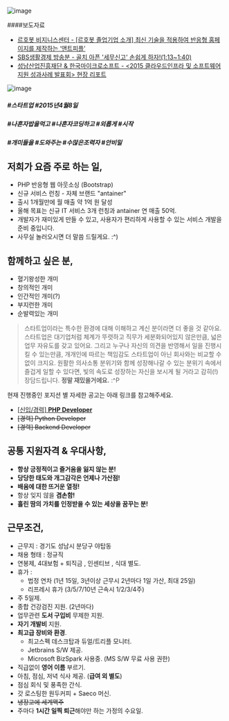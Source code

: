 ![image](https://cloud.githubusercontent.com/assets/25548708/22863545/9c455cf8-f185-11e6-862e-20c23384c0f0.png)


####보도자료
* [르호봇 비지니스센터 - [르호봇 졸업기업 소개] 최신 기술을 적용하여 반응형 홈페이지를 제작하는 ‘앤트피플’](http://www.ibusiness.co.kr/?s=%EC%95%A4%ED%8A%B8%ED%94%BC%ED%94%8C)
* [SBS생활경제 방송분 - 골치 아픈 '세무신고' 손쉽게 하자!(1:13~1:40)](http://program.sbs.co.kr/builder/endPage.do?pgm_id=00000349363&pgm_build_id=38&pgm_mnu_id=13122&contNo=22000156986)
* [성남산업진흥재단 & 한국마이크로소프트 - <2015 클라우드인프라 및 소프트웨어지원 성과사례 발표회> 현장 리포트](http://blog.naver.com/snsnip2001/220866605893)

![image](https://cloud.githubusercontent.com/assets/25548708/22883507/e33bfa3c-f233-11e6-8415-f63666fe9823.png)
<h5>#스타트업 #2015년4월8일</h5>
<h5>#나혼자밥을먹고 #나혼자코딩하고 #외롭게 #시작</h5> 
<h5>#개미들을 #도와주는 #수많은조력자 #안비밀</h5>



## 저희가 요즘 주로 하는 일,
* PHP 반응형 웹 아웃소싱 (Bootstrap)
* 신규 서비스 런칭 - 자체 브랜드 "antainer"
* 출시 1개월만에 월 매출 약 1억 원 달성
* 올해 목표는 신규 IT 서비스 3개 런칭과 antainer 연 매출 50억.
* 개발자가 재미있게 만들 수 있고, 사용자가 편리하게 사용할 수 있는 서비스 개발을 준비 중입니다. 
* 사무실 놀러오시면 더 말씀 드릴게요. :^)



## 함께하고 싶은 분,
* 혈기왕성한 개미
* 창의적인 개미
* 인간적인 개미(?)
* 부지런한 개미
* 순발력있는 개미

>스타트업이라는 특수한 환경에 대해 이해하고 계신 분이라면 더 좋을 것 같아요. 
스타트업은 대기업처럼 체계가 뚜렷하고 직무가 세분화되어있지 않은만큼, 넓은 업무 자유도를 갖고 있어요.
그리고 누구나 자신의 의견을 반영해서 일을 진행시킬 수 있는만큼, 개개인에 따르는 책임감도 스타트업이 아닌 회사와는 비교할 수 없이 크지요.
원활한 의사소통 분위기와 함께 성장해나갈 수 있는 분위기 속에서 즐겁게 일할 수 있다면, 
빛의 속도로 성장하는 자신을 보시게 될 거라고 감히(!) 장담드립니다. 
**정말 재밌을거에요.** :^P


현재 진행중인 포지션 별 자세한 공고는 아래 링크를 참고해주세요.

- [[신입/경력] **PHP Developer** ](jobs/php-developer.md)
- ~~[경력] Python Developer~~
- ~~[경력] Backend Developer~~


## 공통 지원자격 & 우대사항,

- **항상 긍정적이고 즐거움을 잃지 않는 분!**
- **당당한 태도와 개그감각은 언제나 가산점!**
- **배움에 대한 뜨거운 열정!**
- 항상 잊지 않을 **겸손함!**
- **흘린 땀의 가치를 인정받을 수 있는 세상을 꿈꾸는 분!**



## 근무조건,

- 근무지 : 경기도 성남시 분당구 야탑동
- 채용 형태 : 정규직
- 연봉제, 4대보험 + 퇴직금 , 인센티브 , 식대 별도. 
- 휴가 :
  - 법정 연차 (1년 15일, 3년이상 근무시 2년마다 1일 가산, 최대 25일)
  - 리프레시 휴가 (3/5/7/10년 근속시 1/2/3/4주)
- 주 5일제.
- 종합 건강검진 지원. (2년마다)
- 업무관련 **도서 구입비** 무제한 지원.
- **자기 개발비** 지원.
- **최고급 장비와 환경**.
  - 최고스펙 데스크탑과 듀얼/트리플 모니터.
  - Jetbrains S/W 제공.
  - Microsoft BizSpark 사용중. (MS S/W 무료 사용 권한)
- 직급없이 **영어 이름** 부르기. 
- 아침, 점심, 저녁 식사 제공. (**급여 외 별도**)
- 점심 회식 및 풍족한 간식.
- 갓 로스팅한 원두커피 + Saeco 머신.
- ~~냉장고에 세계맥주~~
- 주마다 **1시간 일찍 퇴근**해야만 하는 가정의 수요일.
